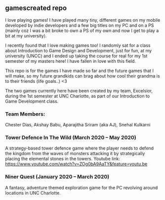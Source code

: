## gamescreated repo
I love playing games! I have played many tiny, different games on my mobile developed by indie developers and a few big titles on my PC and on a PS (mainly coz I was a bit broke to own a PS of my own and now I get to play a bit at my university).

I recently found that I love making games too! I randomly sat for a class about Introduction to Game Design and Development, just for fun, at my university (UNCC) and I ended up taking the course for real for my 1st semester of my masters here!
I have fallen in love with this field. 

This repo is for the games I have made so far and the future games that I will make, so my future grandkids can brag about how cool their grandma is to their friends (life goals..) <3

The two games currently here have been created by my team, Excelsior, during the 1st semester at UNC Charlotte, as part of our Introduction to Game Development class.

### Team Members:
  Chester Dias, 
  Akshay Babu, 
  Aparajitha Sriram (aka AJ), 
  Snehal Kulkarni

### Tower Defence In The Wild (March 2020 – May 2020)
A strategy-based tower defence game where the player needs to defend the kingdom from the waves of monsters attacking it by strategically placing the elemental stones in the towers.
Youtube link: https://www.youtube.com/watch?v=ZOg0bA9AaTY&feature=youtu.be

### Niner Quest (January 2020 – March 2020)
A fantasy, adventure themed exploration game for the PC revolving around locations in UNC Charlotte.
